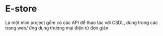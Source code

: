 # E-store
Là một mini project gồm có các API để thao tác với CSDL, dùng trong các trang web/ ứng dụng thương mại điện tử đơn giản 
